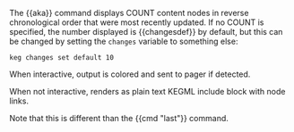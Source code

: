 The {{aka}} command displays COUNT content nodes in reverse chronological order that were most recently updated. If no COUNT is specified, the number displayed is {{changesdef}} by default, but this can be changed by setting the `changes` variable to something else:

    keg changes set default 10

When interactive, output is colored and sent to pager if detected.

When not interactive, renders as plain text KEGML include block with node links.

Note that this is different than the {{cmd "last"}} command.
